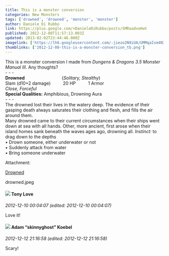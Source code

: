 ```yaml
---
title: This is a monster conversion
categories: New Monsters
tags: ['drowned', 'drowned', 'monster', 'monster']
author: Daniele Di Rubbo
link: https://plus.google.com/+DanieleDiRubbo/posts/SMRaadxeHwt
published: 2012-12-08T11:57:13.003Z
updated: 2013-02-02T23:44:46.000Z
imagelink: ['https://lh6.googleusercontent.com/-jiezo2N9iUA/UMMqaIsm4NI/AAAAAAAAB78/M059LIXTUDE/w288-h288/drowned.jpeg']
thumblinks: ['2012-12-08-this-is-a-monster-conversion_tb.png']
---
```


This is a monster conversion I made from <i>Dungens &amp; Dragons 3.5 Monster Manual III</i>. Any thoughts?<br />- - -<br /><b>Drowned</b>                              (<i>Solitary, Stealthy</i>)<br />Slam (d10+2 damage)          20 HP          1 Armor<br /><i>Close, Forceful</i><br /><b>Special Qualities:</b> Amphibious, Drowning Aura<br />- - -<br />The drowned lost their lives in the watery deep. The evidence of their gasping death always saturates their clothing and flesh, and fills the air around them.<br />Many drowned came to their current circumstances when their ships went down at sea with all hands. Other, more ancient, first arose when their island homes sank beneath the waves ages ago, drowning all. <i>Instinct:</i> to drag down to the depths<br />• Drown someone, either underwater or not<br />• Suddenly attack from water<br />• Bring someone underwater


Attachment:

<a href='https://plus.google.com/photos/112507662527787769890/albums/5819541768654242881/5819541771992359122?authkey=COutxpybya6QhAE&sqi=100084733231320276299&sqsi=a00a0016-f654-4964-9167-775a274a627c'>Drowned</a>


drowned.jpeg
<div id='comment z12ntlkg1oafcbmgr04cdpnyhujdgnujwco'>
  <h4><img src='{{site.baseurl}}//images/avatars/117734260411963901771_photo.jpg'> Tony Love</h4>
      <p><cite>2012-12-10 00:04:07 (edited: 2012-12-10 00:04:07)</cite></p>
        <p>Love it!</p>
</div>
        

<div id='comment z12ntlkg1oafcbmgr04cdpnyhujdgnujwco'>
  <h4><img src='{{site.baseurl}}//images/avatars/112484087750169360510_photo.jpg'> Adam “skinnyghost” Koebel</h4>
      <p><cite>2012-12-12 21:16:58 (edited: 2012-12-12 21:16:58)</cite></p>
        <p>Scary!</p>
</div>
        